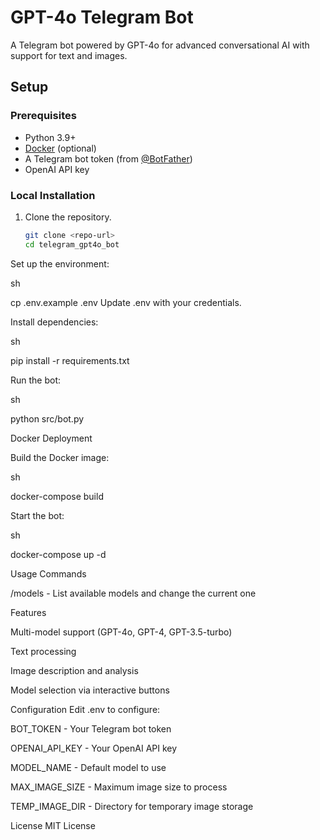 # GPT-4o Telegram Bot

A Telegram bot powered by GPT-4o for advanced conversational AI with support for text and images.

## Setup

### Prerequisites
- Python 3.9+
- [Docker](https://docs.docker.com/get-docker/) (optional)
- A Telegram bot token (from [@BotFather](https://t.me/BotFather))
- OpenAI API key

### Local Installation
1. Clone the repository.
   ```sh
   git clone <repo-url>
   cd telegram_gpt4o_bot

Set up the environment:

sh

cp .env.example .env
Update .env with your credentials.


Install dependencies:

sh

pip install -r requirements.txt

Run the bot:

sh

python src/bot.py

Docker Deployment

Build the Docker image:

sh

docker-compose build

Start the bot:

sh

docker-compose up -d

Usage
Commands

/models - List available models and change the current one

Features

Multi-model support (GPT-4o, GPT-4, GPT-3.5-turbo)

Text processing

Image description and analysis

Model selection via interactive buttons

Configuration
Edit .env to configure:


BOT_TOKEN - Your Telegram bot token

OPENAI_API_KEY - Your OpenAI API key

MODEL_NAME - Default model to use

MAX_IMAGE_SIZE - Maximum image size to process

TEMP_IMAGE_DIR - Directory for temporary image storage

License
MIT License

